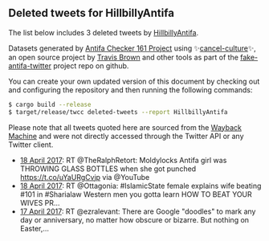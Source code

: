 ## Deleted tweets for HillbillyAntifa

The list below includes 3 deleted tweets by
[HillbillyAntifa](https://twitter.com/HillbillyAntifa).



Datasets generated by [Antifa Checker 161 Project](https://twitter.com/antifacheck161) using ✨[cancel-culture](https://github.com/travisbrown/cancel-culture)✨, an open source project by 
[Travis Brown](https://twitter.com/travisbrown) and other tools as part of the 
[fake-antifa-twitter](https://github.com/antifacheck161/fake-antifa-twitter) project repo on github.

You can create your own updated version of this document by checking out and configuring the
repository and then running the following commands:

```bash
$ cargo build --release
$ target/release/twcc deleted-tweets --report HillbillyAntifa
```

Please note that all tweets quoted here are sourced from the
[Wayback Machine](https://web.archive.org) and were not directly accessed through the Twitter API or
any Twitter client.

* [18 April 2017](https://web.archive.org/web/20170418174123/https://twitter.com/HillbillyAntiFa/status/854389409457864705): RT @TheRalphRetort: Moldylocks Antifa girl was THROWING GLASS BOTTLES when she got punched https://t.co/uYaURgCvjp via @YouTube <!--854389409457864705-->
* [18 April 2017](https://web.archive.org/web/20170418013941/https://twitter.com/HillbillyAntiFa/status/854147389728460802): RT @Ottagonia: #IslamicState female explains wife beating #101 in #Sharialaw Western men you gotta learn HOW TO BEAT YOUR WIVES PR…  <!--854147389728460802-->
* [17 April 2017](https://web.archive.org/web/20170417220554/https://twitter.com/HillbillyAntiFa/status/854093589412032514): RT @ezralevant: There are Google "doodles" to mark any day or anniversary, no matter how obscure or bizarre. But nothing on Easter,…  <!--854093589412032514-->
